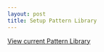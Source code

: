 ```yaml
---
layout: post
title: Setup Pattern Library
---
```


[View current Pattern Library](http://unibz.github.io/pattern-library/)